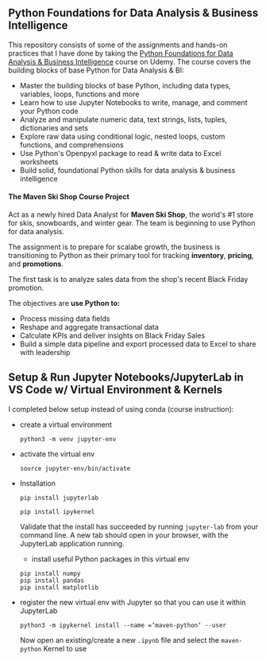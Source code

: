 ## Python Foundations for Data Analysis & Business Intelligence

This repository consists of some of the assignments and hands-on practices that I have done by taking the [Python Foundations for Data Analysis & Business Intelligence](https://www.udemy.com/course/python-foundations-for-data-analysis/) course on Udemy. The course covers the building blocks of base Python for Data Analysis & BI: 

* Master the building blocks of base Python, including data types, variables, loops, functions and more
* Learn how to use Jupyter Notebooks to write, manage, and comment your Python code
* Analyze and manipulate numeric data, text strings, lists, tuples, dictionaries and sets
* Explore raw data using conditional logic, nested loops, custom functions, and comprehensions
* Use Python's Openpyxl package to read & write data to Excel worksheets
* Build solid, foundational Python skills for data analysis & business intelligence

#### The **Maven Ski Shop** Course Project

Act as a newly hired Data Analyst for **Maven Ski Shop**, the world's #1 store for skis, snowboards, and winter gear. The team is beginning to use Python for data analysis. 

The assignment is to prepare for scalabe growth, the business is transitioning to Python as their primary tool for tracking **inventory**, **pricing**, and **promotions**. 

The first task is to analyze sales data from the shop's recent Black Friday promotion. 

The objectives are **use Python to:**
* Process missing data fields
* Reshape and aggregate transactional data
* Calculate KPIs and deliver insights on Black Friday Sales
* Build a simple data pipeline and export processed data to Excel to share with leadership

## Setup & Run Jupyter Notebooks/JupyterLab in VS Code w/ Virtual Environment & Kernels

I completed below setup instead of using conda (course instruction):
* create a virtual environment
  ```
  python3 -m venv jupyter-env 
  ```
* activate the virtual env
  ```
  source jupyter-env/bin/activate
  ```
* Installation 

  ```
  pip install jupyterlab
  
  pip install ipykernel

  ```
  Validate that the install has succeeded by running `jupyter-lab` from your command line. A new tab should open in your browser, with the JupyterLab application running. 
  
  * install useful Python packages in this virtual env
  

  ```
  pip install numpy
  pip install pandas
  pip install matplotlib
  ```
  
* register the new virtual env with Jupyter so that you can use it within JupyterLab

  ```
  python3 -m ipykernel install --name =‘maven-python‘ --user

  ```
  
  Now open an existing/create a new `.ipynb` file and select the `maven-python` Kernel to use
